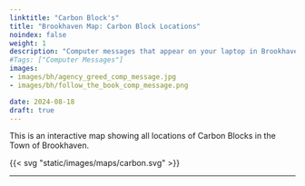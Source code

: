 ```yaml
---
linktitle: "Carbon Block's"
title: "Brookhaven Map: Carbon Block Locations"
noindex: false
weight: 1
description: "Computer messages that appear on your laptop in Brookhaven RP by the Agency, Mr. B, and other sources."
#Tags: ["Computer Messages"]
images: 
- images/bh/agency_greed_comp_message.jpg
- images/bh/follow_the_book_comp_message.png

date: 2024-08-18
draft: true
--- 
```



This is an interactive map showing all locations of Carbon Blocks in the Town of Brookhaven.

{{< svg "static/images/maps/carbon.svg" >}}

---

